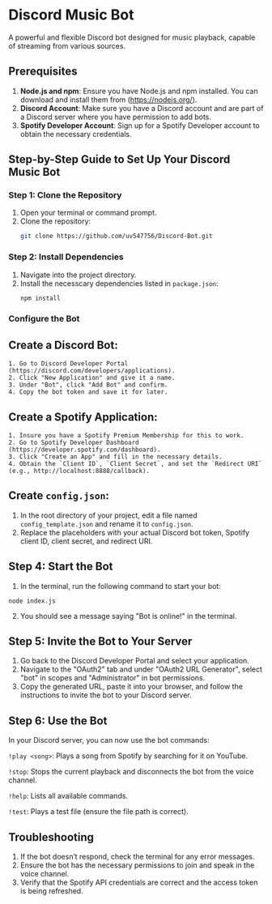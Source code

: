 ﻿# Discord Music Bot

A powerful and flexible Discord bot designed for music playback, capable of streaming from various sources.

## Prerequisites

1. **Node.js and npm**: Ensure you have Node.js and npm installed. You can download and install them from (https://nodejs.org/).
2. **Discord Account**: Make sure you have a Discord account and are part of a Discord server where you have permission to add bots.
3. **Spotify Developer Account**: Sign up for a Spotify Developer account to obtain the necessary credentials.

## Step-by-Step Guide to Set Up Your Discord Music Bot

### Step 1: Clone the Repository

1. Open your terminal or command prompt.
2. Clone the repository:
   ```bash
   git clone https://github.com/uv547756/Discord-Bot.git

### Step 2: Install Dependencies

1. Navigate into the project directory.
2. Install the necesscary dependencies listed in `package.json`:
    ```bash
    npm install

### Configure the Bot

## Create a Discord Bot:
    1. Go to Discord Developer Portal (https://discord.com/developers/applications).
    2. Click "New Application" and give it a name.
    3. Under "Bot", click "Add Bot" and confirm.
    4. Copy the bot token and save it for later.

## Create a Spotify Application:
    1. Insure you have a Spotify Premium Membership for this to work.
    2. Go to Spotify Developer Dashboard (https://developer.spotify.com/dashboard).
    3. Click "Create an App" and fill in the necessary details.
    4. Obtain the `Client ID`, `Client Secret`, and set the `Redirect URI` (e.g., http://localhost:8888/callback).

## Create `config.json`:
1. In the root directory of your project, edit a file named `config_template.json` and rename it to `config.json`.
3. Replace the placeholders with your actual Discord bot token, Spotify client ID, client secret, and redirect URI.

## Step 4: Start the Bot
1. In the terminal, run the following command to start your bot:
```
node index.js
```
2. You should see a message saying "Bot is online!" in the terminal.

## Step 5: Invite the Bot to Your Server
1. Go back to the Discord Developer Portal and select your application.
2. Navigate to the "OAuth2" tab and under "OAuth2 URL Generator", select "bot"  in scopes and "Administrator" in bot permissions.
3. Copy the generated URL, paste it into your browser, and follow the instructions to invite the bot to your Discord server.

## Step 6: Use the Bot
In your Discord server, you can now use the bot commands:

`!play <song>`: Plays a song from Spotify by searching for it on YouTube.

`!stop`: Stops the current playback and disconnects the bot from the voice channel.

`!help`: Lists all available commands.

`!test`: Plays a test file (ensure the file path is correct).

## Troubleshooting
1. If the bot doesn’t respond, check the terminal for any error messages.
2. Ensure the bot has the necessary permissions to join and speak in the voice channel.
3. Verify that the Spotify API credentials are correct and the access token is being refreshed.
